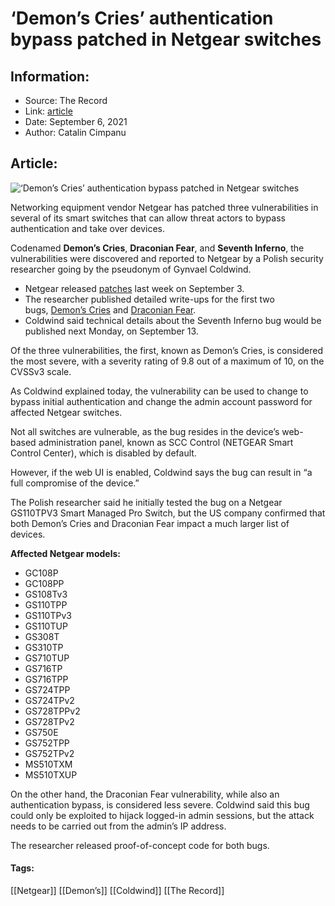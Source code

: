 # ‘Demon’s Cries’ authentication bypass patched in Netgear switches
### 

## Information:
+ Source: The Record
+ Link: [article](https://therecord.media/demons-cries-authentication-bypass-patched-in-netgear-switches/)
+ Date: September 6, 2021
+ Author: Catalin Cimpanu


## Article:
![‘Demon’s Cries’ authentication bypass patched in Netgear switches](https://therecord.media/wp-content/uploads/2021/09/devil.png)

Networking equipment vendor Netgear has patched three vulnerabilities in several of its smart switches that can allow threat actors to bypass authentication and take over devices.


Codenamed **Demon’s Cries**, **Draconian Fear**, and **Seventh Inferno**, the vulnerabilities were discovered and reported to Netgear by a Polish security researcher going by the pseudonym of Gynvael Coldwind.


* Netgear released [patches](https://kb.netgear.com/000063978/Security-Advisory-for-Multiple-Vulnerabilities-on-Some-Smart-Switches-PSV-2021-0140-PSV-2021-0144-PSV-2021-0145) last week on September 3.
* The researcher published detailed write-ups for the first two bugs, [Demon’s Cries](https://gynvael.coldwind.pl/?id=740) and [Draconian Fear](https://gynvael.coldwind.pl/?id=741).
* Coldwind said technical details about the Seventh Inferno bug would be published next Monday, on September 13.


Of the three vulnerabilities, the first, known as Demon’s Cries, is considered the most severe, with a severity rating of 9.8 out of a maximum of 10, on the CVSSv3 scale.


As Coldwind explained today, the vulnerability can be used to change to bypass initial authentication and change the admin account password for affected Netgear switches.


Not all switches are vulnerable, as the bug resides in the device’s web-based administration panel, known as SCC Control (NETGEAR Smart Control Center), which is disabled by default.


However, if the web UI is enabled, Coldwind says the bug can result in “a full compromise of the device.”


The Polish researcher said he initially tested the bug on a Netgear GS110TPV3 Smart Managed Pro Switch, but the US company confirmed that both Demon’s Cries and Draconian Fear impact a much larger list of devices.


**Affected Netgear models:**


* GC108P
* GC108PP
* GS108Tv3
* GS110TPP
* GS110TPv3
* GS110TUP
* GS308T
* GS310TP
* GS710TUP
* GS716TP
* GS716TPP
* GS724TPP
* GS724TPv2
* GS728TPPv2
* GS728TPv2
* GS750E
* GS752TPP
* GS752TPv2
* MS510TXM
* MS510TXUP


On the other hand, the Draconian Fear vulnerability, while also an authentication bypass, is considered less severe. Coldwind said this bug could only be exploited to hijack logged-in admin sessions, but the attack needs to be carried out from the admin’s IP address.


The researcher released proof-of-concept code for both bugs.





#### Tags:
[[Netgear]] [[Demon’s]] [[Coldwind]] [[The Record]]
